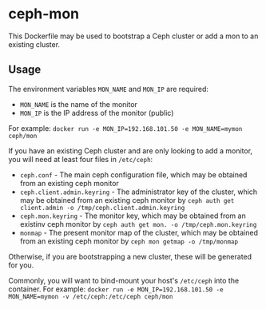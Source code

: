 ceph-mon
========

This Dockerfile may be used to bootstrap a Ceph cluster or add a mon to an existing cluster.


Usage
-----

The environment variables `MON_NAME` and `MON_IP` are required:

*  `MON_NAME` is the name of the monitor
*  `MON_IP` is the IP address of the monitor (public)

For example:
`docker run -e MON_IP=192.168.101.50 -e MON_NAME=mymon ceph/mon`

If you have an existing Ceph cluster and are only looking to add a monitor, you will need at least four files in `/etc/ceph`:
*  `ceph.conf` - The main ceph configuration file, which may be obtained from an existing ceph monitor
*  `ceph.client.admin.keyring` - The administrator key of the cluster, which may be obtained from an existing ceph monitor by `ceph auth get client.admin -o /tmp/ceph.client.admin.keyring`
*  `ceph.mon.keyring` - The monitor key, which may be obtained from an existinv ceph monitor by `ceph auth get mon. -o /tmp/ceph.mon.keyring`
*  `monmap` - The present monitor map of the cluster, which may be obtained from an existing ceph monitor by `ceph mon getmap -o /tmp/monmap`

Otherwise, if you are bootstrapping a new cluster, these will be generated for you.

Commonly, you will want to bind-mount your host's `/etc/ceph` into the container.  For example:
`docker run -e MON_IP=192.168.101.50 -e MON_NAME=mymon -v /etc/ceph:/etc/ceph ceph/mon`

